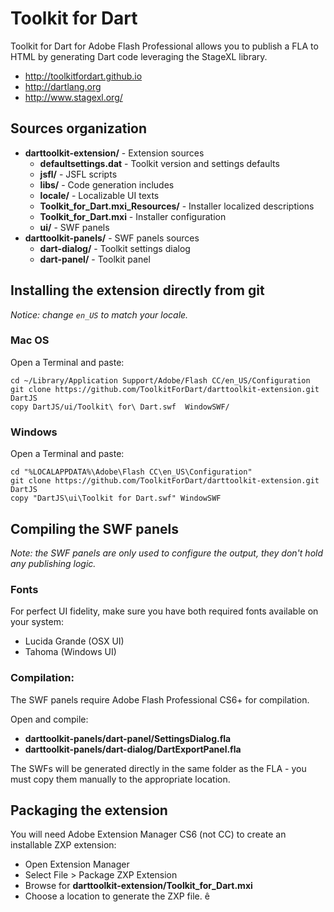 # Toolkit for Dart

Toolkit for Dart for Adobe Flash Professional allows you to publish a FLA to HTML by generating Dart code leveraging the StageXL library.

* <http://toolkitfordart.github.io>
* <http://dartlang.org>
* <http://www.stagexl.org/>

## Sources organization

* **darttoolkit-extension/** - Extension sources
   * **defaultsettings.dat** - Toolkit version and settings defaults
   * **jsfl/** - JSFL scripts
   * **libs/** - Code generation includes
   * **locale/** - Localizable UI texts
   * **Toolkit_for_Dart.mxi_Resources/** - Installer localized descriptions
   * **Toolkit_for_Dart.mxi** - Installer configuration
   * **ui/** - SWF panels        
* **darttoolkit-panels/** - SWF panels sources
   * **dart-dialog/** - Toolkit settings dialog
   * **dart-panel/** - Toolkit panel

## Installing the extension directly from git

*Notice: change `en_US` to match your locale.*

### Mac OS

Open a Terminal and paste:

    cd ~/Library/Application Support/Adobe/Flash CC/en_US/Configuration
    git clone https://github.com/ToolkitForDart/darttoolkit-extension.git DartJS
    copy DartJS/ui/Toolkit\ for\ Dart.swf  WindowSWF/

### Windows

Open a Terminal and paste:

    cd "%LOCALAPPDATA%\Adobe\Flash CC\en_US\Configuration"
    git clone https://github.com/ToolkitForDart/darttoolkit-extension.git DartJS
    copy "DartJS\ui\Toolkit for Dart.swf" WindowSWF

## Compiling the SWF panels
*Note: the SWF panels are only used to configure the output, they don't hold any publishing logic.*

### Fonts

For perfect UI fidelity, make sure you have both required fonts available on your system:

* Lucida Grande (OSX UI)
* Tahoma (Windows UI) 

### Compilation:

The SWF panels require Adobe Flash Professional CS6+ for compilation.

Open and compile:

* **darttoolkit-panels/dart-panel/SettingsDialog.fla**
* **darttoolkit-panels/dart-dialog/DartExportPanel.fla**

The SWFs will be generated directly in the same folder as the FLA - you must copy them manually to the appropriate location.

## Packaging the extension

You will need Adobe Extension Manager CS6 (not CC) to create an installable ZXP extension:

* Open Extension Manager
* Select File > Package ZXP Extension
* Browse for **darttoolkit-extension/Toolkit_for_Dart.mxi**
* Choose a location to generate the ZXP file.
ê
